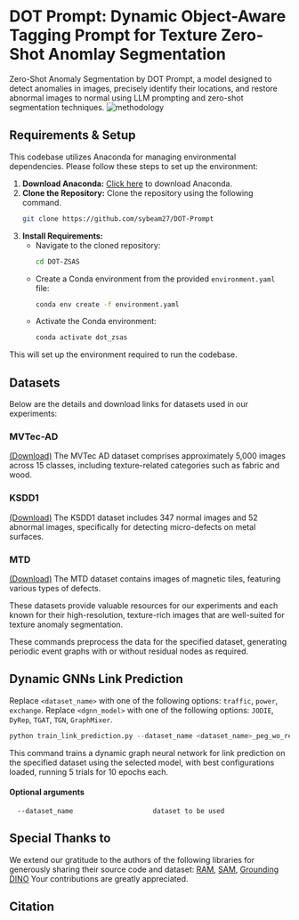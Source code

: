 # DOT Prompt: Dynamic Object-Aware Tagging Prompt for Texture Zero-Shot Anomlay Segmentation
Zero-Shot Anomaly Segmentation by DOT Prompt, a model designed to detect anomalies in images, precisely identify their locations, and restore abnormal images to normal using LLM prompting and zero-shot segmentation techniques. 
![methodology](./figures/figure_methodology.jpg)

## Requirements & Setup
This codebase utilizes Anaconda for managing environmental dependencies. Please follow these steps to set up the environment:
1. **Download Anaconda:** [Click here](https://www.anaconda.com/download) to download Anaconda.
2. **Clone the Repository:**
Clone the repository using the following command.
   ```bash
   git clone https://github.com/sybeam27/DOT-Prompt
   ```
3. **Install Requirements:**
   - Navigate to the cloned repository:
     ```bash
     cd DOT-ZSAS
     ```
   - Create a Conda environment from the provided `environment.yaml` file:
     ```bash
     conda env create -f environment.yaml
     ```
   - Activate the Conda environment:
     ```bash
     conda activate dot_zsas
     ```
This will set up the environment required to run the codebase.
## Datasets
Below are the details and download links for datasets used in our experiments:
### MVTec-AD
[(Download)](https://www.mvtec.com/downloads)
The MVTec AD dataset comprises approximately 5,000 images across 15 classes, including texture-related categories such as fabric and wood.
### KSDD1
[(Download)](https://www.vicos.si/resources/kolektorsdd/)
The KSDD1 dataset includes 347 normal images and 52 abnormal images, specifically for detecting micro-defects on metal surfaces. 
### MTD
[(Download)](https://github.com/abin24/Magnetic-tile-defect-datasets)
The MTD dataset contains images of magnetic tiles, featuring various types of defects.

These datasets provide valuable resources for our experiments and each known for their high-resolution, texture-rich images that are well-suited for texture anomaly segmentation.

These commands preprocess the data for the specified dataset, generating periodic event graphs with or without residual nodes as required.
## Dynamic GNNs Link Prediction
Replace `<dataset_name>` with one of the following options: `traffic`, `power`, `exchange`.
Replace `<dgnn_model>` with one of the following options: `JODIE`, `DyRep`, `TGAT`, `TGN`, `GraphMixer`.
```python
python train_link_prediction.py --dataset_name <dataset_name>_peg_wo_residual --model_name <dgnn_model> --load_best_configs --num_runs 5 --num_epochs 10
```
This command trains a dynamic graph neural network for link prediction on the specified dataset using the selected model, with best configurations loaded, running 5 trials for 10 epochs each.
#### Optional arguments
```
  --dataset_name                    dataset to be used
```
## Special Thanks to
We extend our gratitude to the authors of the following libraries for generously sharing their source code and dataset:
[RAM](https://github.com/xinyu1205/recognize-anything),
[SAM](https://github.com/facebookresearch/segment-anything),
[Grounding DINO](https://github.com/IDEA-Research/GroundingDINO)
Your contributions are greatly appreciated.

## Citation

